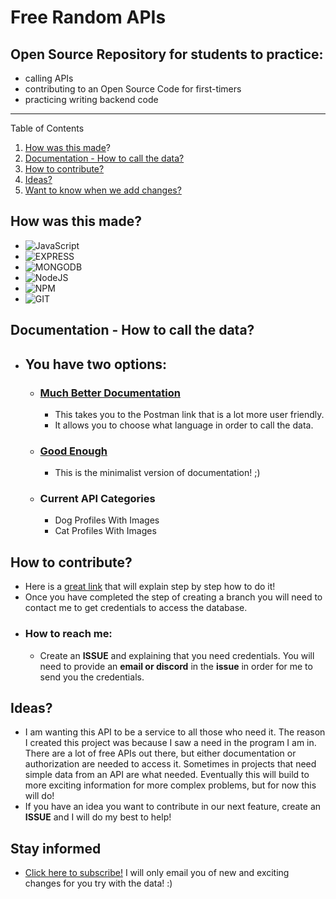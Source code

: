 # Free Random APIs

## Open Source Repository for students to practice:
- calling APIs
- contributing to an Open Source Code for first-timers
- practicing writing backend code
---

Table of Contents
1. [How was this made](#creation)?
2. [Documentation - How to call the data?](#documentation)
3. [How to contribute?](#contribute)
4. [Ideas?](#ideas)
5. [Want to know when we add changes?](#stayInformed)



## How was this made? <a name="creation"></a>

- ![JavaScript](https://camo.githubusercontent.com/93c855ae825c1757f3426f05a05f4949d3b786c5b22d0edb53143a9e8f8499f6/68747470733a2f2f696d672e736869656c64732e696f2f62616467652f4a6176615363726970742d3332333333303f7374796c653d666f722d7468652d6261646765266c6f676f3d6a617661736372697074266c6f676f436f6c6f723d463744463145)
- ![EXPRESS](https://camo.githubusercontent.com/a13091c112f3caf333125d48188cda0292a5d64467f19703aee213d85c11362e/68747470733a2f2f696d672e736869656c64732e696f2f62616467652f2d657870726573732d3030303030303f6c6f676f3d65787072657373266c6f676f436f6c6f723d7768697465267374796c653d666f722d7468652d6261646765)
- ![MONGODB](https://camo.githubusercontent.com/a15a24d9faa7d2533bf1a1bdef16c65342ea3c8e61a6e35f42915976752b37eb/68747470733a2f2f696d672e736869656c64732e696f2f62616467652f6d6f6e676f64622d2532334646303041412e7376673f267374796c653d666f722d7468652d6261646765266c6f676f3d6d7973716c266c6f676f436f6c6f723d7768697465)
- ![NodeJS](https://camo.githubusercontent.com/a1eae878fdd3d1c1b687992ca74e5cac85f4b68e60a6efaa7bc8dc9883b71229/68747470733a2f2f696d672e736869656c64732e696f2f62616467652f4e6f64652e6a732d3333393933333f7374796c653d666f722d7468652d6261646765266c6f676f3d6e6f6465646f746a73266c6f676f436f6c6f723d7768697465)
- ![NPM](https://camo.githubusercontent.com/55037e0ff8e2c9df84ad631c3d0443a7316776ede7459a5872ccb336d7df2781/68747470733a2f2f696d672e736869656c64732e696f2f62616467652f6e706d2d4342333833373f7374796c653d666f722d7468652d6261646765266c6f676f3d6e706d266c6f676f436f6c6f723d7768697465)
- ![GIT](https://camo.githubusercontent.com/bd2bd127c104ba5c98bb12c70801b075aee1f040009089510f69554300e7ff41/68747470733a2f2f696d672e736869656c64732e696f2f62616467652f4769742d4630353033323f7374796c653d666f722d7468652d6261646765266c6f676f3d676974266c6f676f436f6c6f723d7768697465)
## Documentation - How to call the data? <a name="documentation"></a>
- ## You have two options:
  - ### [Much Better Documentation](https://documenter.getpostman.com/view/18924529/UzR1M3Jq)
    - This takes you to the Postman link that is a lot more user friendly.
    - It allows you to choose what language in order to call the data.
  - ### [Good Enough](https://freerandomapi.herokuapp.com/)
    - This is the minimalist version of documentation! ;) 
  - ### Current API Categories
    - Dog Profiles With Images
    - Cat Profiles With Images

## How to contribute? <a name="contribute"></a>
- Here is a [great link](https://github.com/firstcontributions/first-contributions) that will explain step by step how to do it!
- Once you have completed the step of creating a branch you will need to contact me to get credentials to access the database. 
- ### How to reach me:
  -  Create an **ISSUE** and explaining that you need credentials. You will need to provide an **email or discord** in the **issue** in order for me to send you the credentials.

## Ideas? <a name="ideas"></a>
- I am wanting this API to be a service to all those who need it. The reason I created this project was because I saw a need in the program I am in. There are a lot of free APIs out there, but either documentation or authorization are needed to access it. Sometimes in projects that need simple data from an API are what needed. Eventually this will build to more exciting information for more complex problems, but for now this will do!
- If you have an idea you want to contribute in our next feature, create an **ISSUE** and I will do my best to help!

## Stay informed <a name="stayInformed"></a>
- [Click here to subscribe!](https://skilled-pioneer-4030.ck.page/1e32213d7f) I will only email you of new and exciting changes for you try with the data! :) 
